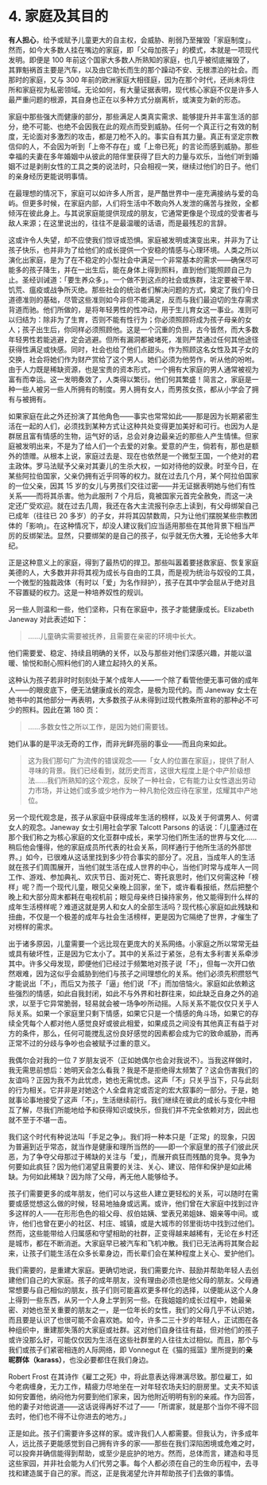 # 4. 家庭及其目的

**有人担心**，给予或赋予儿童更大的自主权，会威胁、削弱乃至摧毁「家庭制度」。然而，如今大多数人挂在嘴边的家庭，即「父母加孩子」的模式，本就是一项现代发明。即便是 100 年前这个国家大多数人所熟知的家庭，也几乎被彻底摧毁了，其罪魁祸首主要是汽车，以及由它助长而生的那个躁动不安、无根漂泊的社会。而那时的家庭，又与 300 年前的欧洲家庭大相径庭，因为在那个时代，还尚未将住所和家庭视为私密领域。无论如何，有大量证据表明，现代核心家庭不仅是许多人最严重问题的根源，其自身也正在以多种方式分崩离析，或演变为新的形态。

家庭中那些强大而健康的部分，那些满足人类真实需求、能够提升并丰富生活的部分，绝不可能、也绝不会因我在此的观点而受到威胁。任何一个真正行之有效的制度，无论面对多激烈的攻击，都是刀枪不入的。事实自有其力量。真正有坚定宗教信仰的人，不会因为听到「上帝不存在」或「上帝已死」的言论而感到威胁。那些幸福的夫妻在多年婚姻中从彼此的陪伴里获得了巨大的力量与欢乐，当他们听到婚姻不过是剥削女性的工具之类的说法时，只会相视一笑，继续过他们的日子。他们的亲身经历更能说明事情。

在最理想的情况下，家庭可以如许多人所言，是严酷世界中一座充满接纳与爱的岛屿。但更多时候，在家庭内部，人们将生活中不敢向外人发泄的痛苦与挫败，全都倾泻在彼此身上。与其说家庭能提供现成的朋友，它通常更像是个现成的受害者与敌人来源；在这里说出的，往往不是最温暖的话语，而是最残忍的言辞。

这或许令人失望，却不应使我们惊讶或恐惧。家庭被发明或演变出来，并非为了让孩子快乐，也并非为了给他们的成长提供一个安稳的情感与心理环境。人类之所以演化出家庭，是为了在不稳定的小型社会中满足一个非常基本的需求——确保尽可能多的孩子降生，并在一出生后，能在身体上得到照料，直到他们能照顾自己为止。圣经训诫道：「要生养众多」。一个做不到这点的社会或族群，注定要被干旱、饥荒、瘟疫或战争所灭绝。那些社会的统治者们解决问题的方式，奠定了我们今日道德准则的基础，尽管这些准则如今非但不能满足，反而与我们最迫切的生存需求背道而驰。他们所做的，是将年轻男性的性冲动，用于生儿育女这一事业。准则可以归结为：除非为了生育，否则不能有性行为；你必须照顾将成为孩子母亲的女人；孩子出生后，你同样必须照顾他。这是一个沉重的负担，古今皆然，而大多数年轻男性若能逃避，定会逃避。但所有漏洞都被堵死，准则严禁通过任何其他途径获得性满足或快感。同时，社会也给了他们点甜头。作为照顾这名女性及其子女的交换，社会将她们作为财产赏给了这个男人。她们必须为他劳作，听从他的吩咐。由于人力既是稀缺资源，也是宝贵的资本形式，一个拥有大家庭的男人通常被视为富有而幸运。这一发明奏效了，人类得以繁衍。他们何其繁盛！简言之，家庭是一种一些人被另一些人所拥有的制度。男人拥有女人，而男孩女孩，都从小学会了拥有与被拥有。

如果家庭在此之外还扮演了其他角色——事实也常常如此——那是因为长期紧密生活在一起的人们，必须找到某种方式让这种共处变得更加美好和可行。也因为人是群居且富有情感的生物，运气好的话，总会对身边最亲近的那些人产生情愫。但家庭被发明出来，不是为了给人们一个去爱的对象。爱意的产生，倘若有，那也是额外的馈赠。从根本上说，家庭过去是、现在也依然是一个微型王国，一个绝对的君主政体。罗马法赋予父亲对其妻儿的生杀大权，一如对待他的奴隶。时至今日，在某些阿拉伯国家，父亲仍拥有近乎同等的权力。就在过去几个月，某个阿拉伯国家的一位父亲，因其 15 岁的女儿与男孩们交往过密——并无证据表明她与他们有性关系——而将其杀害。他为此服刑 7 个月后，竟被国家元首完全赦免，而这一决定还广受欢迎。就在过去几周，我还在各大主流报刊杂志上读到，有父母绑架自己已成年（往往已 20 多岁）的子女，并将其囚禁数周，只为让他们摆脱某些宗教团体的「影响」。在这种情况下，却没人建议我们应当适用那些在其他背景下相当严厉的反绑架法。显然，只要绑架的是自己的孩子，似乎就无伤大雅，无论他多大年纪。

正是这种意义上的家庭，得到了最热切的捍卫。那些叫嚣着要拯救家庭、恢复家庭美德的人，大多数并非将其视为成长与自由的工具，而是视为统治与奴役的工具，一个微型的独裁政体（有时以「爱」为名作辩护），孩子在其中学会屈从于绝对且不容置疑的权力。这是一种培养奴性的规训。

另一些人则温和一些，他们坚称，只有在家庭中，孩子才能健康成长。Elizabeth Janeway 对此表述如下：

> ……儿童确实需要被抚养，且需要在亲密的环境中长大。

他们需要爱、稳定、持续且明确的关怀，以及与那些对他们深感兴趣，并能以温暖、愉悦和耐心照料他们的人建立起持久的关系。

这种认为孩子若非时时刻刻处于某个成年人——一个除了看管他便无事可做的成年人——的眼皮底下，便无法健康成长的观念，是极为现代的。而 Janeway 女士在她书中的其他部分一再表明，大多数孩子从未得到过现代教条所宣称的那种必不可少的照料。因此在第 180 页：

> ……多数女性之所以工作，是因为她们需要钱。

她们从事的是平淡无奇的工作，而非光鲜亮丽的事业——而且向来如此。

> 这为我们那句广为流传的错误观念——「女人的位置在家庭」，提供了耐人寻味的背景。我们已经看到，就历史而言，这很大程度上是个中产阶级想法……我们所熟知的这个观念，反映了一种社会，它有能力让女性退出劳动力市场，并让她们或多或少地作为一种凡勃伦效应待在家里，炫耀其中产地位。

另一个现代观念是，孩子从家庭中获得成年生活的榜样，以及关于何谓男人、何谓女人的观念。Janeway 女士引用社会学家 Talcott Parsons 的话说：「儿童通过在那个我们称之为核心家庭的文化亚群中成长，来学习他们所生活的世界与文化……稍后他会懂得，他的家庭成员所代表的社会关系，同样通行于他所生活的外部世界。」如今，已很难从这话里找到多少符合事实的部分了。况且，当成年人的生活就在孩子们周围展开，当他们就生活在成人世界的中心，当他们时常与成年人一同工作、游戏、参加典礼、欢庆节日、面对死亡、寄托哀思时，他们又何需这种「榜样」呢？而一个现代儿童，眼见父亲晚上回家，坐下，或许看看报纸，然后把整个晚上和大部分周末都耗在电视机前；眼见母亲终日操持家务，他又能得到什么样的成年生活榜样呢？难道这就是男人和女人的全部生活吗？现代核心家庭如此残缺和扭曲，不仅是一个极差的成年与社会生活榜样，更是因为它隔绝了世界，才催生了对榜样的需求。

出于诸多原因，儿童需要一个远比现在更庞大的关系网络。小家庭之所以常常无益或具有破坏性，正是因为它太小了。其中的关系过于紧张，总有太多利害关系牵涉其中。许多父母发现，即便他们已经过于频繁地对孩子说「不」，但每一次开口依然艰难，因为这似乎会威胁到他们与孩子之间理想化的关系。他们必须先积攒怒气才能说出「不」，而后又为孩子「逼」他们说「不」而加倍恼火。家庭如此依赖这些强烈的情感，如此自我封闭，如此不与外界和社群往来，如此缺乏自身之外的追求，以至于它异常脆弱，轻易就会被一场争吵所动摇。人际关系不能仅仅只关乎人际关系。如果一个家庭里只剩下情感，如果它只是一个情感的角斗场，如果它的存续全凭每个人都对他人感觉良好或彼此相爱，如果成员之间没有其他真正有益于对方的条件，那么，任何可能搅乱这份良好感觉的因素都会成为它的致命威胁，而再正常不过的分歧与争吵也会被赋予过重的意义。

我偶尔会对我的一位 7 岁朋友说不（正如她偶尔也会对我说不）。当我这样做时，我无需思前想后：她明天会怎么看我？我是不是拒绝得太频繁了？这会伤害我们的友谊吗？正因为我不为此忧虑，她也无需忧虑。这声「不」只关乎当下，只与此刻的行为相关。它并非是对她这个人全盘肯定或否定的宏大叙事的一部分。于是，她就事论事地接受了这声「不」，生活继续前行。我们继续在彼此的成长与变化中相互了解，尽我们所能地给予和获得知识或快乐，但我们并不完全依赖对方，因此也就不至于不堪一击。

我们这个时代有种说法叫「手足之争」。我们将一种本只是「正常」的现象，只因为普遍到近乎常态，就当作是健康和理所当然的——即一个家庭里的孩子们彼此厌恶，为了争夺父母那过于稀缺的关注与「爱」，而展开疯狂而残酷的竞争。竞争为何要如此疯狂？因为他们渴望且需要的关注、关心、建议、陪伴和保护是如此稀缺。为何如此稀缺？因为除了父母，再无他人能够给予。

孩子们需要更多的成年朋友，他们可以与这些人建立更轻松的关系，可以随时在需要或感觉想这么做的时候，轻易地抽身或远离。或许，他们曾在大家庭中找到过许多这样的人——在形形色色的祖父母、叔伯姑姨、堂表兄弟姐妹、姻亲等中间。或许，他们也曾在更小的社区、村庄、城镇，或是大城市的邻里街坊中找到过他们。然而，这些能带给人归属感和守望相助的社群，正变得越来越稀有，无论在乡村还是城市，都在不断消逝。大家庭早已被汽车和飞机冲散。我们已无法再将其聚合起来，让孩子们能生活在众多长辈身边，而长辈们会在某种程度上关心、爱护他们。

我们需要的，是重建大家庭。更确切地说，我们需要允许、鼓励并帮助年轻人去创建他们自己的大家庭。孩子的成年朋友，没有理由必须也是他父母的朋友。父母通常想要与自己相似的朋友，孩子们则可能喜欢更多样化的选择，以便能从这个人身上得到一些东西，从另一个人身上学到另一些。在我姐姐的成长过程中，她最亲密、对她也至关重要的朋友之一，是一位年长的女性，我们的父母几乎不认识她，而且要是认识了也很可能不会喜欢她。如今，许多二三十岁的年轻人，正试图在各种组织中，重建那失落的大家庭或社群。这对他们自身往往有益，但对他们的孩子或许没那么好，可能仅仅因为生活在这些社群里的人往往太过相似。而且，那个与我们或孩子们紧密相连的人际网络，即 Vonnegut 在《猫的摇篮》里所提到的**亲昵群体（karass）**，也没必要都住在我们身边。

Robert Frost 在其诗作《雇工之死》中，将此意表达得淋漓尽致。那位雇工，如今老病缠身，无力工作，精疲力尽地坐在一对年轻农场夫妇的厨房里。丈夫不知该如何安置他，纳闷他为何要到他们家来，因为他附近明明有别的亲戚。作为回答，他的妻子对他说道——这话说得再好不过了——「所谓家，就是那个当你不得不回去时，他们也不得不让你进去的地方。」

正是如此。孩子们需要许多这样的家。或许我们人人都需要。但我认为，许多成年人，远比孩子更能感觉到自己拥有许多的家——那些在我们深陷困境或危难之时，可以投奔并确信能得到帮助，或至少是庇护的地方。然而，总体而言，建造和寻觅这些家园，并非社会能为人们代劳之事。每个人都必须在自己的生命历程中，去寻找和建造属于自己的家。而这，正是我渴望允许并帮助孩子们去做的事情。